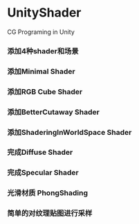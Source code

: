 # UnityShader
CG Programing in Unity
### 添加4种shader和场景 ###
### 添加Minimal Shader ###
### 添加RGB Cube Shader ###
### 添加BetterCutaway Shader ###
### 添加ShaderingInWorldSpace Shader ###
### 完成Diffuse Shader ###
### 完成Specular Shader ###
### 光滑材质 PhongShading ###
### 简单的对纹理贴图进行采样 ###